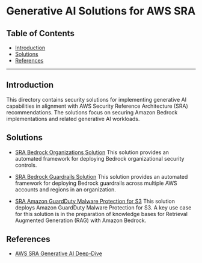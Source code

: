 # Generative AI Solutions for AWS SRA

## Table of Contents
- [Introduction](#introduction)
- [Solutions](#solutions)
- [References](#references)

---

## Introduction

This directory contains security solutions for implementing generative AI capabilities in alignment with AWS Security Reference Architecture (SRA) recommendations. The solutions focus on securing Amazon Bedrock implementations and related generative AI workloads.

## Solutions

- [SRA Bedrock Organizations Solution](./bedrock_org/)
This solution provides an automated framework for deploying Bedrock organizational security controls.

- [SRA Bedrock Guardrails Solution](./bedrock_guardrails/)
This solution provides an automated framework for deploying Bedrock guardrails across multiple AWS accounts and regions in an organization.

- [SRA Amazon GuardDuty Malware Protection for S3](./../../solutions/guardduty/guardduty_malware_protection_for_s3)
This solution deploys Amazon GuardDuty Malware Protection for S3. A key use case for this solution is in the preparation of knowledge bases for Retrieval Augmented Generation (RAG) with Amazon Bedrock.

## References
- [AWS SRA Generative AI Deep-Dive](https://docs.aws.amazon.com/prescriptive-guidance/latest/security-reference-architecture/gen-ai-sra.html)
